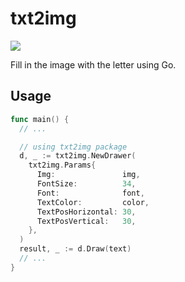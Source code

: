 # txt2img

<img src="https://img.shields.io/badge/go-v1.11-blue.svg"/>

Fill in the image with the letter using Go.

## Usage

```go
func main() {
  // ...

  // using txt2img package
  d, _ := txt2img.NewDrawer(
    txt2img.Params{
      Img:               img,
      FontSize:          34,
      Font:              font,
      TextColor:         color,
      TextPosHorizontal: 30,
      TextPosVertical:   30,
    },
  )
  result, _ := d.Draw(text)
  // ...
}
```
